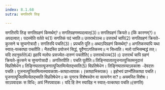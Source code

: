 ```yaml
---
index: 8.1.68
sutra: सगतिरपि तिङ्

---
```

सगतिरपि तिङ् सगतिग्रहणं किमर्थम्?॥ सगतिग्रहणमपदत्वात्(3)॥ सगतिग्रहणं क्रियते॥ (किं कारणम्?)॥ अपदत्वात्। पदस्येति वर्तते च(1) सगतिकं पदं भवति॥ उत्तरार्थञ्ञ्च॥ उत्तरार्थं चापि(2) सगतिग्रहणं क्रियते-कुत्सने च सुप्यगोत्रादौ। सगतिरपि पचति(3)। प्रपचति पूति॥ अथाऽपिग्रहणं किमर्थम्?॥ अगतिकस्यापि यथा स्यात्-यत्काष्ठा पचतीति। नैतदस्ति प्रयोजनं सिद्धं, पूर्वेणाऽगतिकस्य॥ न सिध्यति। मलो पाभिसम्बद्धं तत्। यदि तदनुवर्तते(4) इहापि मलोपः प्रसज्येत-दारुणं पचतीति(॥ उत्तरार्थञ्ञ्च(3)॥) उत्तरार्थं चापि ग्रहणं क्रियते-कुत्सने च सुप्यगोत्रादौ। अगतिरपीति। पचति पूतीति॥ तिङ्निघातात्पूजनात्पूजितमनुदात्तं विप्रतिषेधेन॥ तिङ्निघातात्पूजनात्पूजितमित्येतद्भवति(5) विप्रतिषेधेन। तिङ्निघातस्याऽवकाशः -देवदत्तः पचति। पूजनात्पूजितमित्यस्यावकाशः-काष्ठाध्यापकः। (काष्ठाभिरूपकः) । इहोभयं प्रार्प्नोतिकाष्ठा पचति। पूजनात्पूजितमित्येतद्भवति विप्रतिषेधेन॥ कः पुनरत्र विशेषस्तेन वा सत्यनेन वा?॥ अयमस्ति विशेषः। साऽपवादकः स विधिः; अयं र्निरपवादकः। यदि हि तेन स्यादिह न स्यात्-यत्काष्ठा पचति॥(सगति)